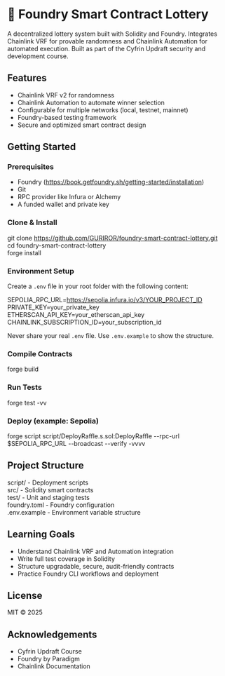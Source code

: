# 🎰 Foundry Smart Contract Lottery

A decentralized lottery system built with Solidity and Foundry. Integrates Chainlink VRF for provable randomness and Chainlink Automation for automated execution. Built as part of the Cyfrin Updraft security and development course.

## Features

- Chainlink VRF v2 for randomness  
- Chainlink Automation to automate winner selection  
- Configurable for multiple networks (local, testnet, mainnet)  
- Foundry-based testing framework  
- Secure and optimized smart contract design  

## Getting Started

### Prerequisites

- Foundry (https://book.getfoundry.sh/getting-started/installation)  
- Git  
- RPC provider like Infura or Alchemy  
- A funded wallet and private key  

### Clone & Install

git clone https://github.com/GURIROR/foundry-smart-contract-lottery.git  
cd foundry-smart-contract-lottery  
forge install

### Environment Setup

Create a `.env` file in your root folder with the following content:

SEPOLIA_RPC_URL=https://sepolia.infura.io/v3/YOUR_PROJECT_ID  
PRIVATE_KEY=your_private_key  
ETHERSCAN_API_KEY=your_etherscan_api_key  
CHAINLINK_SUBSCRIPTION_ID=your_subscription_id

Never share your real `.env` file. Use `.env.example` to show the structure.

### Compile Contracts

forge build

### Run Tests

forge test -vv

### Deploy (example: Sepolia)

forge script script/DeployRaffle.s.sol:DeployRaffle --rpc-url $SEPOLIA_RPC_URL --broadcast --verify -vvvv

## Project Structure

script/           - Deployment scripts  
src/              - Solidity smart contracts  
test/             - Unit and staging tests  
foundry.toml      - Foundry configuration  
.env.example      - Environment variable structure  

## Learning Goals

- Understand Chainlink VRF and Automation integration  
- Write full test coverage in Solidity  
- Structure upgradable, secure, audit-friendly contracts  
- Practice Foundry CLI workflows and deployment  

## License

MIT © 2025 

## Acknowledgements

- Cyfrin Updraft Course  
- Foundry by Paradigm  
- Chainlink Documentation

